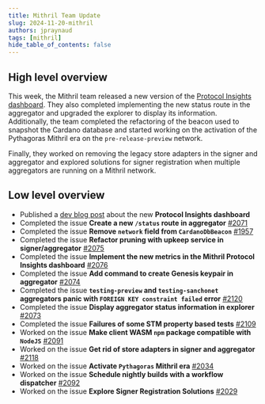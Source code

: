 ```yaml
---
title: Mithril Team Update
slug: 2024-11-20-mithril
authors: jpraynaud
tags: [mithril]
hide_table_of_contents: false
---
```


## High level overview

This week, the Mithril team released a new version of the [Protocol Insights dashboard](https://lookerstudio.google.com/s/mbL23-8gibI). They also completed implementing the new status route in the aggregator and upgraded the explorer to display its information. Additionally, the team completed the refactoring of the beacon used to snapshot the Cardano database and started working on the activation of the Pythagoras Mithril era on the `pre-release-preview` network.

Finally, they worked on removing the legacy store adapters in the signer and aggregator and explored solutions for signer registration when multiple aggregators are running on a Mithril network.

## Low level overview

- Published a [dev blog post](https://mithril.network/doc/dev-blog/2024/11/18/new-protocol-insights-dashboard) about the new **Protocol Insights dashboard**
- Completed the issue **Create a new `/status` route in aggregator** [#2071](https://github.com/input-output-hk/mithril/issues/2071)
- Completed the issue **Remove `network` field from `CardanoDbBeacon`** [#1957](https://github.com/input-output-hk/mithril/issues/1957)
- Completed the issue **Refactor pruning with upkeep service in signer/aggregator** [#2075](https://github.com/input-output-hk/mithril/issues/2075)
- Completed the issue **Implement the new metrics in the Mithril Protocol Insights dashboard** [#2076](https://github.com/input-output-hk/mithril/issues/2076)
- Completed the issue **Add command to create Genesis keypair in aggregator** [#2074](https://github.com/input-output-hk/mithril/issues/2074)
- Completed the issue **`testing-preview` and `testing-sanchonet` aggregators panic with `FOREIGN KEY constraint failed` error** [#2120](https://github.com/input-output-hk/mithril/issues/2120)
- Completed the issue **Display aggregator status information in explorer** [#2073](https://github.com/input-output-hk/mithril/issues/2073)
- Completed the issue **Failures of some STM property based tests** [#2109](https://github.com/input-output-hk/mithril/issues/2109)
- Worked on the issue **Make client WASM `npm` package compatible with `NodeJS`** [#2091](https://github.com/input-output-hk/mithril/issues/2091)
- Worked on the issue **Get rid of store adapters in signer and aggregator** [#2118](https://github.com/input-output-hk/mithril/issues/2118)
- Worked on the issue **Activate `Pythagoras` Mithril era** [#2034](https://github.com/input-output-hk/mithril/issues/2034)
- Worked on the issue **Schedule nightly builds with a workflow dispatcher** [#2092](https://github.com/input-output-hk/mithril/issues/2092)
- Worked on the issue **Explore Signer Registration Solutions** [#2029](https://github.com/input-output-hk/mithril/issues/2029)
